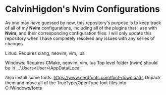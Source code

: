 # CalvinHigdon's **Nvim** Configurations

As one may have guessed by now, this repository's purpose is to keep track of all of my **Nvim** configurations, including all of the plugins that I use with **Nvim**, and their corresponding configuration files.
I will only update this repository when I have completely resolved any issues with any series of changes.

Linux:
Requires clang, neovim, vim, lua

Windows:
Requires CMake, neovim, vim, lua
Top level folder (nvim) should be in ...\Users\<User>\AppData\Local

Also install some fonts:
https://www.nerdfonts.com/font-downloads
Unpack them and move all of the TrueType/OpenType font files into C:/Windows/fonts